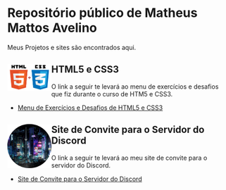 # Repositório público de Matheus Mattos Avelino

Meus Projetos e sites são encontrados aqui.

## <img align="left" src="images/html-css.png" width="100px"> HTML5 e CSS3

O link a seguir te levará ao menu de exercícios e desafios que fiz durante o curso de HTM5 e CSS3.

* <a href="https://matheusma678.github.io/meu-repositorio" rel="external" target="_blank">Menu de Exercícios e Desafios de HTML5 e CSS3</a>

## <img align="left" src="images/server-discord.png" width="100px"> Site de Convite para o Servidor do Discord

O link a seguir te levará ao meu site de convite para o servidor do Discord.

* <a href="https://matheusma678.github.io/discord-site" rel="external" target="_blank">Site de Convite para o Servidor do Discord</a>
 
